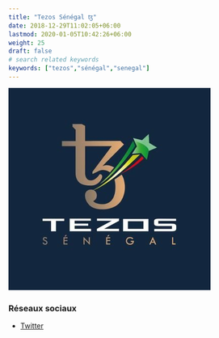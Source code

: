 ```yaml
---
title: "Tezos Sénégal ꜩ"
date: 2018-12-29T11:02:05+06:00
lastmod: 2020-01-05T10:42:26+06:00
weight: 25
draft: false
# search related keywords
keywords: ["tezos","sénégal","senegal"]
---
```


![Logo](logo.jpg "logo")

### Réseaux sociaux

- [Twitter](https://twitter.com/TezosSenegal)

